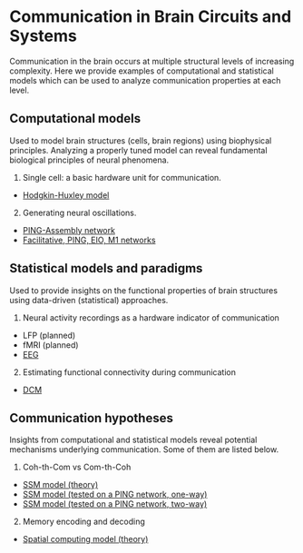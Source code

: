 # Communication in Brain Circuits and Systems

Communication in the brain occurs at multiple structural levels of increasing complexity. 
Here we provide examples of computational and statistical models which can be used to analyze communication properties at each level.

## Computational models

Used to model brain structures (cells, brain regions) using biophysical principles. 
Analyzing a properly tuned model can reveal fundamental biological principles of neural phenomena.

1. Single cell: a basic hardware unit for communication.
  - [Hodgkin-Huxley model](HH/hh_spiker.ipynb)

2. Generating neural oscillations.
  - [PING-Assembly network](PING-Assembly_BMTK/PING-Assembly_BMTK.ipynb)
  - [Facilitative, PING, EIO, M1 networks](https://github.com/cyneuro/Neural-Modeling-Manual/tree/main/Chapter-6-Full-Network-Models)

## Statistical models and paradigms

Used to provide insights on the functional properties of brain structures using data-driven (statistical) approaches.

1. Neural activity recordings as a hardware indicator of communication
  - LFP (planned)
  - fMRI (planned)
  - [EEG](eeg_emotion_classification.ipynb)

2. Estimating functional connectivity during communication
  - [DCM](DCM/DCM_tutorial.ipynb)

## Communication hypotheses

Insights from computational and statistical models reveal potential mechanisms underlying communication.
Some of them are listed below.

1. Coh-th-Com vs Com-th-Coh
  - [SSM model (theory)](SSM/Vinck2021_SSM_tutorial.ipynb)
  - [SSM model (tested on a PING network, one-way)](SSM/PING-Assembly-BMTK_Vinck/PING-Assembly_BMTK_OneWay.ipynb)
  - [SSM model (tested on a PING network, two-way)](SSM/PING-Assembly-BMTK_Vinck/PING-Assembly_BMTK_TwoWay.ipynb)
2. Memory encoding and decoding
  - [Spatial computing model (theory)](SpatialComputing.ipynb)
